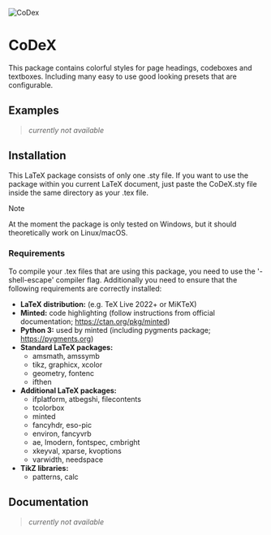 ![CoDex](https://github.com/user-attachments/assets/71b75052-b5d4-4a20-a532-73e61f08206b)

# CoDeX

This package contains colorful styles for page headings, codeboxes and textboxes. Including many easy to use good looking presets that are configurable.

## Examples

> _currently not available_

## Installation

This LaTeX package consists of only one .sty file. If you want to use the package within you current LaTeX document, just paste the CoDeX.sty file inside the same directory as your .tex file.

> [!NOTE]
> At the moment the package is only tested on Windows, but it should theoretically work on Linux/macOS.

### Requirements

To compile your .tex files that are using this package, you need to use the '-shell-escape' compiler flag. Additionally you need to ensure that the following requirements are correctly installed:

- **LaTeX distribution:** (e.g. TeX Live 2022+ or MiKTeX)
- **Minted:** code highlighting (follow instructions from official documentation; https://ctan.org/pkg/minted)
- **Python 3:** used by minted (including pygments package; https://pygments.org)
- **Standard LaTeX packages:**
  - amsmath, amssymb
  - tikz, graphicx, xcolor
  - geometry, fontenc
  - ifthen
- **Additional LaTeX packages:**
  - ifplatform, atbegshi, filecontents
  - tcolorbox
  - minted
  - fancyhdr, eso-pic
  - environ, fancyvrb
  - ae, lmodern, fontspec, cmbright
  - xkeyval, xparse, kvoptions
  - varwidth, needspace
- **TikZ libraries:**
  - patterns, calc

## Documentation

> _currently not available_
